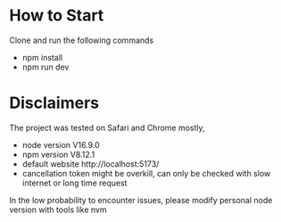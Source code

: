 # How to Start

Clone and run the following commands

- npm install
- npm run dev

# Disclaimers

The project was tested on Safari and Chrome mostly,

- node version V16.9.0
- npm version V8.12.1
- default website http://localhost:5173/
- cancellation token might be overkill, can only be checked with slow internet or long time request

In the low probability to encounter issues, please modify personal node version with tools like nvm

